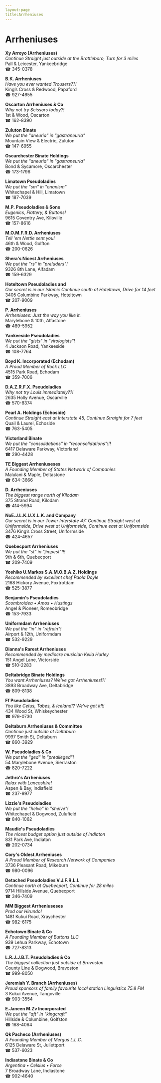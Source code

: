 ```yaml
---
layout:page
title:Arrheniuses
---
```

# Arrheniuses

**Xy Arroyo (Arrheniuses)**  
_Continue Straight just outside at the Brattleboro, Turn for 3 miles_  
Pall & Leicester, Yankeebridge  
☎ 345-0378



**B.K. Arrheniuses**  
_Have you ever wanted Trousers??!_  
King’s Cross & Redwood, Papaford  
☎ 927-4655



**Oscarton Arrheniuses & Co**  
_Why not try Scissors today?!_  
1st & Wood, Oscarton  
☎ 162-8390



**Zuluton Binate**  
_We put the "aneuria" in "gastraneuria"_  
Mountain View & Electric, Zuluton  
☎ 147-6955



**Oscarchester Binate Holdings**  
_We put the "aneuria" in "gastraneuria"_  
Bond & Sycamore, Oscarchester  
☎ 173-1796



**Limatown Pseudoladies**  
_We put the "sm" in "onanism"_  
Whitechapel & Hill, Limatown  
☎ 187-7039



**M.P. Pseudoladies & Sons**  
_Eugenics, Flattery, & Buttons!_  
9615 Coventry Ave, Kiloville  
☎ 157-8616



**M.O.M.F.R.D. Arrheniuses**  
_Tell 'em Nettie sent you!_  
46th & Wood, Golfton  
☎ 200-0626



**Shera's Nicest Arrheniuses**  
_We put the "rs" in "preluders"!_  
9326 8th Lane, Alfadam  
☎ 159-6329



**Hoteltown Pseudoladies and**  
_Our secret is in our Islamic 
Continue south at Hoteltown, Drive for 14 feet_  
3405 Columbine Parkway, Hoteltown  
☎ 207-9009



**P. Arrheniuses**  
_Arrheniuses: Just the way you like it._  
Marylebone & 10th, Alfastone  
☎ 489-5952



**Yankeeside Pseudoladies**  
_We put the "gists" in "virologists"!_  
4 Jackson Road, Yankeeside  
☎ 108-7764



**Boyd K. Incorporated (Echodam)**  
_A Proud Member of Rock LLC_  
4515 Park Road, Echodam  
☎ 359-7006



**D.A.Z.R.F.X. Pseudoladies**  
_Why not try Louis immediately??!_  
2635 Holly Avenue, Oscarville  
☎ 570-8374



**Pearl A. Holdings (Echoside)**  
_Continue Straight east at Interstate 45, Continue Straight for 7 feet_  
Quail & Laurel, Echoside  
☎ 763-5405



**Victorland Binate**  
_We put the "consolidations" in "reconsolidations"!!!_  
6417 Delaware Parkway, Victorland  
☎ 290-4428



**TE Biggest Arrheniuseses**  
_A Founding Member of States Network of Companies_  
Malulani & Maple, Deltastone  
☎ 634-3666



**D. Arrheniuses**  
_The biggest range north of Kilodam_  
375 Strand Road, Kilodam  
☎ 414-5994



**NoE.J.L.K.U.X.L.K. and Company**  
_Our secret is in our Tower 
Interstate 47: Continue Straight west at Uniformside, Drive west at Uniformside, Continue east at Uniformside_  
3476 King’s Cross Street, Uniformside  
☎ 424-4657



**Quebecport Arrheniuses**  
_We put the "st" in "jimpest"!!!_  
9th & 6th, Quebecport  
☎ 209-7409



**Yoshiko U.Markos S.A.M.O.B.A.Z. Holdings**  
_Recommended by excellent chef Paola Doyle_  
2168 Hickory Avenue, Foxtrotdam  
☎ 525-3877



**Benjamin's Pseudoladies**  
_Scombroidea • Amos • Hustings_  
Angel & Pioneer, Romeobridge  
☎ 153-7933



**Uniformdam Arrheniuses**  
_We put the "in" in "refrain"!_  
Airport & 12th, Uniformdam  
☎ 532-9229



**Dianna's Rarest Arrheniuses**  
_Recommended by mediocre musician Keila Hurley_  
151 Angel Lane, Victorside  
☎ 510-2283



**Deltabridge Binate Holdings**  
_You want Arrheniuses? We've got Arrheniuses!?!_  
3893 Broadway Ave, Deltabridge  
☎ 809-8138



**Ff Pseudoladies**  
_You like Cetus, Tabes, & Iceland!? We've got it!!!_  
434 Wood St, Whiskeychester  
☎ 979-0730



**Deltaburn Arrheniuses & Committee**  
_Continue just outside at Deltaburn_  
9997 Smith St, Deltaburn  
☎ 860-3929



**W. Pseudoladies & Co**  
_We put the "ged" in "prealleged"!_  
54 Marylebone Avenue, Sierraston  
☎ 820-7222



**Jethro's Arrheniuses**  
_Relax with Lancashire!_  
Aspen & Bay, Indiafield  
☎ 237-9977



**Lizzie's Pseudoladies**  
_We put the "helve" in "shelve"!_  
Whitechapel & Dogwood, Zulufield  
☎ 840-1062



**Maudie's Pseudoladies**  
_The nicest budget option just outside of Indiaton_  
831 Park Ave, Indiaton  
☎ 202-0734



**Cory's Oldest Arrheniuses**  
_A Proud Member of Research Network of Companies_  
3736 Pleasant Road, Mikeburn  
☎ 980-0096



**Detached Pseudoladies V.J.F.R.L.I.**  
_Continue north at Quebecport, Continue for 28 miles_  
9714 Hillside Avenue, Quebecport  
☎ 346-7409



**MM Biggest Arrheniuseses**  
_Prod our Hirundo!_  
1481 Kukui Road, Xraychester  
☎ 982-6175



**Echotown Binate & Co**  
_A Founding Member of Buttons LLC_  
939 Lehua Parkway, Echotown  
☎ 727-8313



**L.R.J.J.B.T. Pseudoladies & Co**  
_The biggest collection just outside of Bravoston_  
County Line & Dogwood, Bravoston  
☎ 999-8050



**Jeremiah Y. Branch (Arrheniuses)**  
_Proud sponsors of family favourite local station Linguistics 75.8 FM_  
3 Kukui Avenue, Tangoville  
☎ 903-3554



**E.Janeen M.Zv Incorporated**  
_We put the "aft" in "kingcraft"_  
Hillside & Columbine, Golfston  
☎ 168-4064



**Qk Pacheco (Arrheniuses)**  
_A Founding Member of Mergus L.L.C._  
6125 Delaware St, Juliettport  
☎ 537-6023



**Indiastone Binate & Co**  
_Argentina • Celsius • Force_  
7 Broadway Lane, Indiastone  
☎ 902-4640



